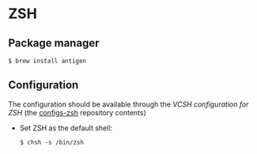 # ZSH

## Package manager

```ShellSession
$ brew install antigen
```

## Configuration

The configuration should be available through the *VCSH configuration for ZSH* (the [configs-zsh](github.com/alem0lars/configs-zsh) repository contents)

* Set ZSH as the default shell:

  ```ShellSession
  $ chsh -s /bin/zsh
  ```
